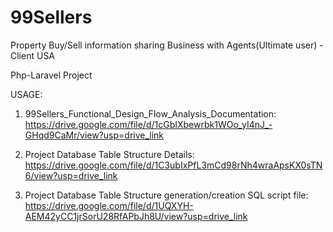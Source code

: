 # 99Sellers
Property Buy/Sell information sharing Business with Agents(Ultimate user) - Client USA

Php-Laravel Project

USAGE:
1) 99Sellers_Functional_Design_Flow_Analysis_Documentation:
   https://drive.google.com/file/d/1cGbIXbewrbk1WOo_yI4nJ_-GHqd9CaMr/view?usp=drive_link

2) Project Database Table Structure Details: 
   https://drive.google.com/file/d/1C3ubIxPfL3mCd98rNh4wraApsKX0sTN6/view?usp=drive_link

3) Project Database Table Structure generation/creation SQL script file: 
   https://drive.google.com/file/d/1UQXYH-AEM42yCC1jrSorU28RfAPbJh8U/view?usp=drive_link


